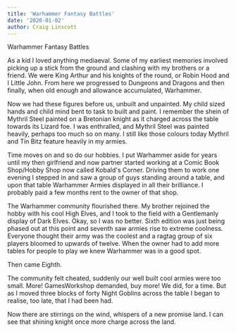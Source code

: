 ```yaml
---
title: 'Warhammer Fantasy Battles'
date: '2020-01-02'
author: Craig Linscott
---
```


Warhammer Fantasy Battles
 
As a kid I loved anything mediaeval. Some of my earliest memories involved picking up a stick from the ground and clashing with my brothers or a friend. We were King Arthur and his knights of the round, or Robin Hood and I Little John. From here we progressed to Dungeons and Dragons and then finally, when old enough and allowance accumulated, Warhammer.
 
Now we had these figures before us, unbuilt and unpainted. My child sized hands and child mind bent to task to built and paint. I remember the shein of Mythril Steel painted on a Bretonian knight as it charged across the table towards its Lizard foe. I was enthralled, and Mythril Steel was painted heavily, perhaps too much so on many. I still like those colours today Mythril and Tin Bitz feature heavily in my armies.
 
Time moves on and so do our hobbies. I put Warhammer aside for years until my then girlfriend and now partner started working at a Comic Book Shop/Hobby Shop now called Kobald's Corner. Driving them to work one evening I stepped in and saw a group of guys standing around a table, and upon that table Warhammer Armies displayed in all their brilliance. I probably paid a few months rent to the owner of that shop.
 
The Warhammer community flourished there. My brother rejoined the hobby with his cool High Elves, and I took to the field with a Gentlemanly display of Dark Elves. Okay, so I was no better. Sixth edition was just being phased out at this point and seventh saw armies rise to extreme coolness. Everyone thought their army was the coolest and a ragtag group of six players bloomed to upwards of twelve. When the owner had to add more tables for people to play we knew Warhammer was in a good spot.
 
Then came Eighth.
 
The community felt cheated, suddenly our well built cool armies were too small. More! GamesWorkshop demanded, buy more! We did, for a time. But as I moved three blocks of forty Night Goblins across the table I began to realise, too late, that I had been had.
 
Now there are stirrings on the wind, whispers of a new promise land. I can see that shining knight once more charge across the land.



